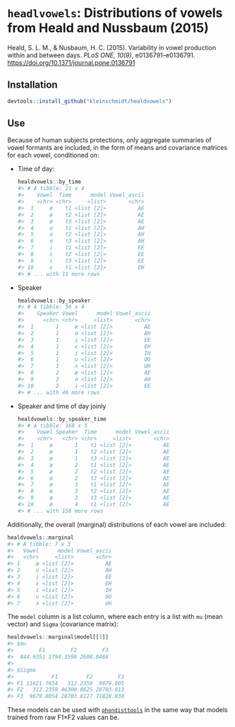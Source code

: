 # `headlvowels`: Distributions of vowels from Heald and Nussbaum (2015)

Heald, S. L. M., & Nusbaum, H. C. (2015). Variability in vowel production within
and between days. _PLoS ONE, 10(9)_, e0136791–e0136791.
https://doi.org/10.1371/journal.pone.0136791


## Installation

```r
devtools::install_github("kleinschmidt/healdvowels")
```

## Use

Because of human subjects protections, only aggregate summaries of vowel
formants are included, in the form of means and covariance matrices for each
vowel, conditioned on:

  * Time of day:

    ``` r
    healdvowels::by_time
    #> # A tibble: 21 x 4
    #>    Vowel  Time      model Vowel_ascii
    #>    <chr> <chr>     <list>       <chr>
    #>  1     æ    t1 <list [2]>          AE
    #>  2     æ    t2 <list [2]>          AE
    #>  3     æ    t3 <list [2]>          AE
    #>  4     ɑ    t1 <list [2]>          AH
    #>  5     ɑ    t2 <list [2]>          AH
    #>  6     ɑ    t3 <list [2]>          AH
    #>  7     i    t1 <list [2]>          EE
    #>  8     i    t2 <list [2]>          EE
    #>  9     i    t3 <list [2]>          EE
    #> 10     ɛ    t1 <list [2]>          EH
    #> # ... with 11 more rows
    ```
    
  * Speaker

    ``` r
    healdvowels::by_speaker
    #> # A tibble: 56 x 4
    #>    Speaker Vowel      model Vowel_ascii
    #>      <chr> <chr>     <list>       <chr>
    #>  1       1     æ <list [2]>          AE
    #>  2       1     ɑ <list [2]>          AH
    #>  3       1     i <list [2]>          EE
    #>  4       1     ɛ <list [2]>          EH
    #>  5       1     ɪ <list [2]>          IH
    #>  6       1     u <list [2]>          OO
    #>  7       1     ʌ <list [2]>          UH
    #>  8       2     æ <list [2]>          AE
    #>  9       2     ɑ <list [2]>          AH
    #> 10       2     i <list [2]>          EE
    #> # ... with 46 more rows
    ```

  * Speaker and time of day joinly
  
    ``` r
    healdvowels::by_speaker_time
    #> # A tibble: 168 x 5
    #>    Vowel Speaker  Time      model Vowel_ascii
    #>    <chr>   <chr> <chr>     <list>       <chr>
    #>  1     æ       1    t1 <list [2]>          AE
    #>  2     æ       1    t2 <list [2]>          AE
    #>  3     æ       1    t3 <list [2]>          AE
    #>  4     æ       2    t1 <list [2]>          AE
    #>  5     æ       2    t2 <list [2]>          AE
    #>  6     æ       2    t3 <list [2]>          AE
    #>  7     æ       3    t1 <list [2]>          AE
    #>  8     æ       3    t2 <list [2]>          AE
    #>  9     æ       3    t3 <list [2]>          AE
    #> 10     æ       4    t1 <list [2]>          AE
    #> # ... with 158 more rows
    ```
  
Additionally, the overall (marginal) distributions of each vowel are included:

``` r
healdvowels::marginal
#> # A tibble: 7 x 3
#>   Vowel      model Vowel_ascii
#>   <chr>     <list>       <chr>
#> 1     æ <list [2]>          AE
#> 2     ɑ <list [2]>          AH
#> 3     i <list [2]>          EE
#> 4     ɛ <list [2]>          EH
#> 5     ɪ <list [2]>          IH
#> 6     u <list [2]>          OO
#> 7     ʌ <list [2]>          UH
```

The `model` column is a list column, where each entry is a list with `mu` (mean
vector) and `Sigma` (covariance matrix):

``` r
healdvowels::marginal$model[[1]]
#> $mu
#>        F1        F2        F3 
#>  844.9351 1794.3590 2608.0486 
#> 
#> $Sigma
#>            F1         F2        F3
#> F1 11621.7654   312.2359  9679.805
#> F2   312.2359 46300.8625 28703.813
#> F3  9679.8054 28703.8127 71828.838
```

These models can be used with
[`phondisttools`](https://github.com/kleinschmidt/phondisttools) in the same way
that models trained from raw F1×F2 values can be.
